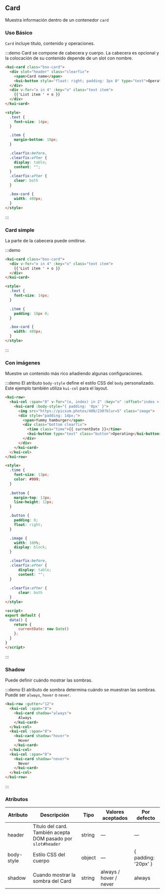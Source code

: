 ## Card
Muestra información dentro de un contenedor `card`

### Uso Básico

`Card` incluye titulo, contenido y operaciones.

:::demo Card se compone de cabecera y cuerpo. La cabecera es opcional y la colocación de su  contenido depende de un slot con nombre.

```html
<kui-card class="box-card">
  <div slot="header" class="clearfix">
    <span>Card name</span>
    <kui-button style="float: right; padding: 3px 0" type="text">Operation button</kui-button>
  </div>
  <div v-for="o in 4" :key="o" class="text item">
    {{'List item ' + o }}
  </div>
</kui-card>

<style>
  .text {
    font-size: 14px;
  }

  .item {
    margin-bottom: 18px;
  }

  .clearfix:before,
  .clearfix:after {
    display: table;
    content: "";
  }
  .clearfix:after {
    clear: both
  }

  .box-card {
    width: 480px;
  }
</style>
```
:::

### Card simple

La parte de la cabecera puede omitirse.

:::demo
```html
<kui-card class="box-card">
  <div v-for="o in 4" :key="o" class="text item">
    {{'List item ' + o }}
  </div>
</kui-card>

<style>
  .text {
    font-size: 14px;
  }

  .item {
    padding: 18px 0;
  }

  .box-card {
    width: 480px;
  }
</style>
```
:::

### Con imágenes

Muestre un contenido más rico añadiendo algunas configuraciones.

:::demo El atributo `body-style` define el estilo CSS del `body` personalizado. Este ejemplo también utiliza  `kui-col` para el layout.

```html
<kui-row>
  <kui-col :span="8" v-for="(o, index) in 2" :key="o" :offset="index > 0 ? 2 : 0">
    <kui-card :body-style="{ padding: '0px' }">
      <img src="https://picsum.photos/400/230?blur=5" class="image">
      <div style="padding: 14px;">
        <span>Yummy hamburger</span>
        <div class="bottom clearfix">
          <time class="time">{{ currentDate }}</time>
          <kui-button type="text" class="button">Operating</kui-button>
        </div>
      </div>
    </kui-card>
  </kui-col>
</kui-row>

<style>
  .time {
    font-size: 13px;
    color: #999;
  }
  
  .bottom {
    margin-top: 13px;
    line-height: 12px;
  }

  .button {
    padding: 0;
    float: right;
  }

  .image {
    width: 100%;
    display: block;
  }

  .clearfix:before,
  .clearfix:after {
      display: table;
      content: "";
  }
  
  .clearfix:after {
      clear: both
  }
</style>

<script>
export default {
  data() {
    return {
      currentDate: new Date()
    };
  }
}
</script>
```
:::

### Shadow

Puede definir cuándo mostrar las sombras.

:::demo El atributo de sombra determina cuándo se muestran las sombras. Puede ser `always`, `hover` o `never`.

```html
<kui-row :gutter="12">
  <kui-col :span="8">
    <kui-card shadow="always">
      Always
    </kui-card>
  </kui-col>
  <kui-col :span="8">
    <kui-card shadow="hover">
      Hover
    </kui-card>
  </kui-col>
  <kui-col :span="8">
    <kui-card shadow="never">
      Never
    </kui-card>
  </kui-col>
</kui-row>
```
:::

### Atributos
| Atributo   | Descripción                              | Tipo   | Valores aceptados  | Por defecto         |
| ---------- | ---------------------------------------- | ------ | -----------------  | ------------------- |
| header     | Titulo del card. También acepta DOM pasado por `slot#header` | string  | —                 | —                   |
| body-style | Estilo CSS del cuerpo                    | object | —                  | { padding: '20px' } |
| shadow     | Cuando mostrar la sombra del Card | string | always / hover / never | always          |
